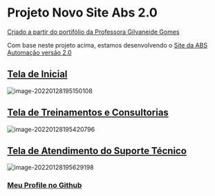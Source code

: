 # Projeto Novo Site Abs 2.0 

[Criado a partir do portifólio da Professora Gilvaneide Gomes](https://github.com/GilvaneideGomes/portifolio/tree/master)

Com base neste projeto acima, estamos desenvolvendo o [Site da ABS Automação versão 2.0](http://www.abscard.com.br)



## [Tela de Inicial](http://www.abscard.com.br/)





![image-20220128195150108](/home/gleyson/.config/Typora/typora-user-images/image-20220128195150108.png)



## [Tela de Treinamentos e Consultorias](http://www.abscard.com.br/treinamentos.html)



![image-20220128195420796](/home/gleyson/.config/Typora/typora-user-images/image-20220128195420796.png)



## [Tela de Atendimento do Suporte Técnico](http://www.abscard.com.br/suporte.html)

![image-20220128195629198](/home/gleyson/.config/Typora/typora-user-images/image-20220128195629198.png)



### [Meu Profile no Github](https://github.com/atnzpe)
